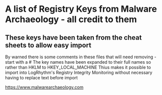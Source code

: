 # A list of Registry Keys from Malware Archaeology - all credit to them

## These keys have been taken from the cheat sheets to allow easy import

By warned there is some comments in these files that will need removing - start with a #
The key names have been expanded to their full names so rather than HKLM to HKEY_LOCAL_MACHINE
Thius makes it possible to import into LogRhythm's Registry Integrity Monitoring without necessary having to replace text before import

https://www.malwarearchaeology.com
